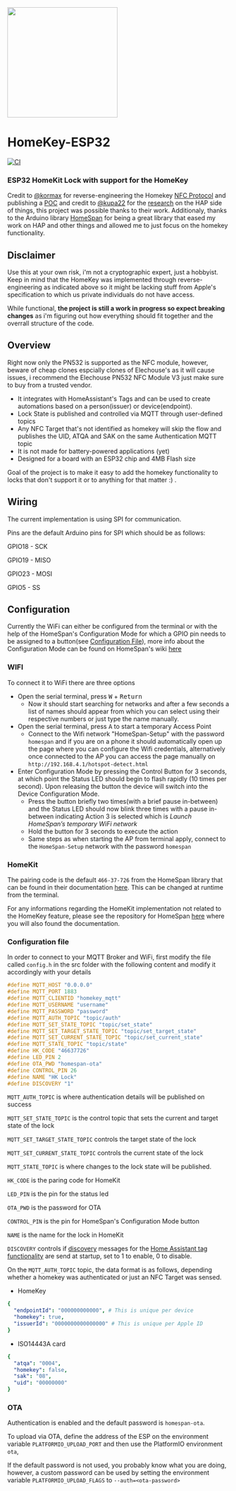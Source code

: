 <img src="https://github.com/rednblkx/HomeKey-ESP32/assets/29458132/6c2e1ea8-f74e-41ac-a690-461e339525acb" width="250" height="250">

# HomeKey-ESP32
[![CI](https://github.com/rednblkx/HomeKey-ESP32/actions/workflows/main.yml/badge.svg?branch=main)](https://github.com/rednblkx/HomeKey-ESP32/actions/workflows/main.yml)
### ESP32 HomeKit Lock with support for the HomeKey

Credit to [@kormax](https://github.com/kormax) for reverse-engineering the Homekey [NFC Protocol](https://github.com/kormax/apple-home-key) and publishing a [POC](https://github.com/kormax/apple-home-key-reader) and credit to [@kupa22](https://github.com/kupa22) for the [research](https://github.com/kupa22/apple-homekey) on the HAP side of things, this project was possible thanks to their work.
Additionaly, thanks to the Arduino library [HomeSpan](https://github.com/HomeSpan/HomeSpan) for being a great library that eased my work on HAP and other things and allowed me to just focus on the homekey functionality.

## Disclaimer

Use this at your own risk, i'm not a cryptographic expert, just a hobbyist. Keep in mind that the HomeKey was implemented through reverse-engineering as indicated above so it might be lacking stuff from Apple's specification to which us private individuals do not have access.

While functional, **the project is still a work in progress so expect breaking changes** as i'm figuring out how everything should fit together and the overrall structure of the code.

## Overview

Right now only the PN532 is supported as the NFC module, however, beware of cheap clones espcially clones of Elechouse's as it will cause issues, i recommend the Elechouse PN532 NFC Module V3 just make sure to buy from a trusted vendor.

- It integrates with HomeAssistant's Tags and can be used to create automations based on a person(issuer) or device(endpoint).
- Lock State is published and controlled via MQTT through user-defined topics
- Any NFC Target that's not identified as homekey will skip the flow and publishes the UID, ATQA and SAK on the same Authentication MQTT topic 
- It is not made for battery-powered applications (yet)
- Designed for a board with an ESP32 chip and 4MB Flash size

Goal of the project is to make it easy to add the homekey functionality to locks that don't support it or to anything for that matter :) .

## Wiring

The current implementation is using SPI for communication.

Pins are the default Arduino pins for SPI which should be as follows:

GPIO18 - SCK

GPIO19 - MISO

GPIO23 - MOSI

GPIO5 - SS

## Configuration

Currently the WiFi can either be configured from the terminal or with the help of the HomeSpan's Configuration Mode for which a GPIO pin needs to be assigned to a button(see [Configuration File](#configuration-file)), more info about the Configuration Mode can be found on HomeSpan's wiki [here](https://github.com/HomeSpan/HomeSpan/blob/master/docs/UserGuide.md#device-configuration-mode)

### WIFI

To connect it to WiFi there are three options
- Open the serial terminal, press <kbd>W</kbd> + <kbd>Return</kbd>
  - Now it should start searching for networks and after a few seconds a list of names should appear from which you can select using their respective numbers or just type the name   manually.
- Open the serial terminal, press <kbd>A</kbd> to start a temporary Access Point
  - Connect to the Wifi network "HomeSpan-Setup" with the password `homespan` and if you are on a phone it should automatically open up the page where you can configure the Wifi credentials, alternatively once connected to the AP you can access the page manually on `http://192.168.4.1/hotspot-detect.html`
- Enter Configuration Mode by pressing the Control Button for 3 seconds, at which point the Status LED should begin to flash rapidly (10 times per second). Upon releasing the button the device will switch into the Device Configuration Mode.
  - Press the button briefly two times(with a brief pause in-between) and the Status LED should now blink three times with a pause in-between indicating Action 3 is selected which is *Launch HomeSpan’s temporary WiFi network*
  - Hold the button for 3 seconds to execute the action
  - Same steps as when starting the AP from terminal apply, connect to the `HomeSpan-Setup` network with the password `homespan`

### HomeKit

The pairing code is the default `466-37-726` from the HomeSpan library that can be found in their documentation [here](https://github.com/HomeSpan/HomeSpan/blob/master/docs/UserGuide.md#pairing-to-homekit). This can be changed at runtime from the terminal. 

For any informations regarding the HomeKit implementation not related to the HomeKey feature, please see the repository for HomeSpan [here](https://github.com/HomeSpan/HomeSpan) where you will also found the documentation.

### Configuration file

In order to connect to your MQTT Broker and WiFi, first modify the file called `config.h` in the src folder with the following content and modify it accordingly with your details

```cpp
#define MQTT_HOST "0.0.0.0"
#define MQTT_PORT 1883
#define MQTT_CLIENTID "homekey_mqtt"
#define MQTT_USERNAME "username"
#define MQTT_PASSWORD "password"
#define MQTT_AUTH_TOPIC "topic/auth"
#define MQTT_SET_STATE_TOPIC "topic/set_state"
#define MQTT_SET_TARGET_STATE_TOPIC "topic/set_target_state"
#define MQTT_SET_CURRENT_STATE_TOPIC "topic/set_current_state"
#define MQTT_STATE_TOPIC "topic/state"
#define HK_CODE "46637726"
#define LED_PIN 2
#define OTA_PWD "homespan-ota"
#define CONTROL_PIN 26
#define NAME "HK Lock"
#define DISCOVERY "1"
```

 `MQTT_AUTH_TOPIC` is where authentication details will be published on success
 
 `MQTT_SET_STATE_TOPIC` is the control topic that sets the current and target state of the lock

 `MQTT_SET_TARGET_STATE_TOPIC` controls the target state of the lock

 `MQTT_SET_CURRENT_STATE_TOPIC` controls the current state of the lock
 
 `MQTT_STATE_TOPIC` is where changes to the lock state will be published.
 
 `HK_CODE` is the paring code for HomeKit
 
 `LED_PIN` is the pin for the status led

 `OTA_PWD` is the password for OTA

 `CONTROL_PIN` is the pin for HomeSpan's Configuration Mode button

 `NAME` is the name for the lock in HomeKit
 
 `DISCOVERY` controls if [discovery](https://www.home-assistant.io/integrations/tag.mqtt/) messages for the [Home Assistant tag functionality](https://www.home-assistant.io/integrations/tag/) are send at startup, set to 1 to enable, 0 to disable.

On the `MQTT_AUTH_TOPIC` topic, the data format is as follows, depending whether a homekey was authenticated or just an NFC Target was sensed.

- HomeKey
```yaml
{
  "endpointId": "000000000000", # This is unique per device
  "homekey": true,
  "issuerId": "0000000000000000" # This is unique per Apple ID
}
```
- ISO14443A card
```yaml
{
  "atqa": "0004",
  "homekey": false,
  "sak": "08",
  "uid": "00000000"
}
```

### OTA

Authentication is enabled and the default password is `homespan-ota`.

To upload via OTA, define the address of the ESP on the environment variable `PLATFORMIO_UPLOAD_PORT` and then use the PlatformIO environment `ota`, 

If the default password is not used, you probably know what you are doing, however, a custom password can be used by setting the environment variable `PLATFORMIO_UPLOAD_FLAGS` to `--auth=<ota-password>`
